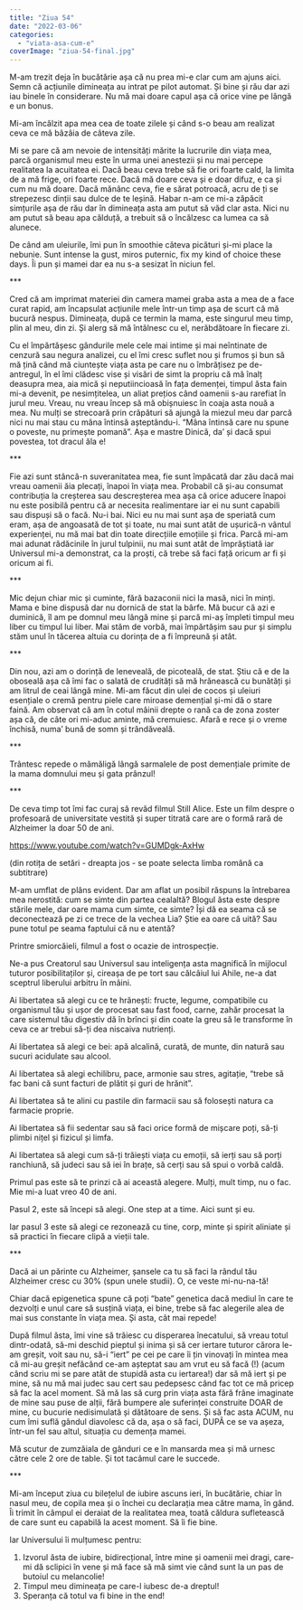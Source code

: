```yaml
---
title: "Ziua 54"
date: "2022-03-06"
categories: 
  - "viata-asa-cum-e"
coverImage: "ziua-54-final.jpg"
---
```


M-am trezit deja în bucătărie așa că nu prea mi-e clar cum am ajuns aici. Semn că acțiunile dimineața au intrat pe pilot automat. Și bine și rău dar azi iau binele în considerare. Nu mă mai doare capul așa că orice vine pe lângă e un bonus.

Mi-am încălzit apa mea cea de toate zilele și când s-o beau am realizat ceva ce mă bâzâia de câteva zile.

Mi se pare că am nevoie de intensități mărite la lucrurile din viața mea, parcă organismul meu este în urma unei anestezii și nu mai percepe realitatea la acuitatea ei. Dacă beau ceva trebe să fie ori foarte cald, la limita de a mă frige, ori foarte rece. Dacă mă doare ceva și e doar difuz, e ca și cum nu mă doare. Dacă mănânc ceva, fie e sărat potroacă, acru de ți se strepezesc dinții sau dulce de te leșină. Habar n-am ce mi-a zăpăcit simțurile așa de rău dar în dimineața asta am putut să văd clar asta. Nici nu am putut să beau apa călduță, a trebuit să o încălzesc ca lumea ca să alunece.

De când am uleiurile, îmi pun în smoothie câteva picături și-mi place la nebunie. Sunt intense la gust, miros puternic, fix my kind of choice these days. Îi pun și mamei dar ea nu s-a sesizat în niciun fel.

\*\*\*

Cred că am imprimat materiei din camera mamei graba asta a mea de a face curat rapid, am încapsulat acțiunile mele într-un timp așa de scurt că mă bucură nespus. Dimineața, după ce termin la mama, este singurul meu timp, plin al meu, din zi. Și alerg să mă întâlnesc cu el, nerăbdătoare în fiecare zi.

Cu el împărtășesc gândurile mele cele mai intime și mai neîntinate de cenzură sau negura analizei, cu el îmi cresc suflet nou și frumos și bun să mă țină când mă ciuntește viața asta pe care nu o îmbrățisez pe de-antregul, în el îmi clădesc vise și visări de simt la propriu că mă înalț deasupra mea, aia mică și neputiincioasă în fața demenței, timpul ăsta fain mi-a devenit, pe nesimțitelea, un aliat prețios când oamenii s-au rarefiat în jurul meu. Vreau, nu vreau încep să mă obișnuiesc în coaja asta nouă a mea. Nu mulți se strecoară prin crăpături să ajungă la miezul meu dar parcă nici nu mai stau cu mâna întinsă așteptându-i. “Mâna întinsă care nu spune o poveste, nu primește pomană”. Așa e mastre Dinică, da’ și dacă spui povestea, tot dracul ăla e! 

\*\*\*

Fie azi sunt stâncă-n suveranitatea mea, fie sunt împăcată dar zău dacă mai vreau oamenii ăia plecați, înapoi în viața mea. Probabil că și-au consumat contribuția la creșterea sau descreșterea mea așa că orice aducere înapoi nu este posibilă pentru că ar necesita realimentare iar ei nu sunt capabili sau dispuși să o facă. Nu-i bai. Nici eu nu mai sunt așa de speriată cum eram, așa de angoasată de tot și toate, nu mai sunt atât de ușurică-n vântul experienței, nu mă mai bat din toate direcțiile emoțiile și frica. Parcă mi-am mai adunat rădăcinile în jurul tulpinii, nu mai sunt atât de împrăștiată iar Universul mi-a demonstrat, ca la proști, că trebe să faci față oricum ar fi și oricum ai fi.

\*\*\*

Mic dejun chiar mic și cuminte, fără bazaconii nici la masă, nici în minți. Mama e bine dispusă dar nu dornică de stat la bârfe. Mă bucur că azi e duminică, îl am pe domnul meu lângă mine și parcă mi-aș împleti timpul meu liber cu timpul lui liber. Mai stăm de vorbă, mai împărtășim sau pur și simplu stăm unul în tăcerea altuia cu dorința de a fi împreună și atât. 

\*\*\*

Din nou, azi am o dorință de leneveală, de picoteală, de stat. Știu că e de la oboseală așa că îmi fac o salată de crudități să mă hrănească cu bunătăți și am litrul de ceai lângă mine. Mi-am făcut din ulei de cocos și uleiuri esențiale o cremă pentru piele care miroase demențial și-mi dă o stare faină. Am observat că am în cotul mâinii drepte o rană ca de zona zoster așa că, de câte ori mi-aduc aminte, mă cremuiesc. Afară e rece și o vreme închisă, numa’ bună de somn și trândăveală.

\*\*\*

Trântesc repede o mămăligă lângă sarmalele de post demențiale primite de la mama domnului meu și gata prânzul! 

\*\*\*

De ceva timp tot îmi fac curaj să revăd filmul Still Alice. Este un film despre o profesoară de universitate vestită și super titrată care are o formă rară de Alzheimer la doar 50 de ani. 

https://www.youtube.com/watch?v=GUMDgk-AxHw

(din rotița de setări - dreapta jos - se poate selecta limba română ca subtitrare)

M-am umflat de plâns evident. Dar am aflat un posibil răspuns la întrebarea mea nerostită: cum se simte din partea cealaltă? Blogul ăsta este despre stările mele, dar oare mama cum simte, ce simte? Își dă ea seama că se deconectează pe zi ce trece de la vechea Lia? Știe ea oare că uită? Sau pune totul pe seama faptului că nu e atentă?

Printre smiorcăieli, filmul a fost o ocazie de introspecție.

Ne-a pus Creatorul sau Universul sau inteligența asta magnifică în mijlocul tuturor posibilitaților și, cireașa de pe tort sau călcâiul lui Ahile, ne-a dat sceptrul liberului arbitru în mâini. 

Ai libertatea să alegi cu ce te hrănești: fructe, legume, compatibile cu organismul tău și ușor de procesat sau fast food, carne, zahăr procesat la care sistemul tău digestiv dă în brînci și din coate la greu să le transforme în ceva ce ar trebui să-ți dea niscaiva nutrienți.

Ai libertatea să alegi ce bei: apă alcalină, curată, de munte, din natură sau sucuri acidulate sau alcool.

Ai libertatea să alegi echilibru, pace, armonie sau stres, agitație, “trebe să fac bani că sunt facturi de plătit și guri de hrănit”.

Ai libertatea să te alini cu pastile din farmacii sau să folosești natura ca farmacie proprie.

Ai libertatea să fii sedentar sau să faci orice formă de mișcare poți, să-ți plimbi nițel și fizicul și limfa.

Ai libertatea să alegi cum să-ți trăiești viața cu emoții, să ierți sau să porți ranchiună, să judeci sau să iei în brațe, să cerți sau să spui o vorbă caldă.

Primul pas este să te prinzi că ai această alegere. Mulți, mult timp, nu o fac. Mie mi-a luat vreo 40 de ani.

Pasul 2, este să începi să alegi. One step at a time. Aici sunt și eu.

Iar pasul 3 este să alegi ce rezonează cu tine, corp, minte și spirit aliniate și să practici în fiecare clipă a vieții tale.

\*\*\*

Dacă ai un părinte cu Alzheimer, șansele ca tu să faci la rândul tău Alzheimer cresc cu 30% (spun unele studii). O, ce veste mi-nu-na-tă! 

Chiar dacă epigenetica spune că poți “bate” genetica dacă mediul în care te dezvolți e unul care să susțină viața, ei bine, trebe să fac alegerile alea de mai sus constante în viața mea. Și asta, cât mai repede!

După filmul ăsta, îmi vine să trăiesc cu disperarea înecatului, să vreau totul dintr-odată, să-mi deschid pieptul și inima și să cer iertare tuturor cărora le-am greșit, voit sau nu, să-i “iert” pe cei pe care îi țin vinovați în mintea mea că mi-au greșit nefăcând ce-am așteptat sau am vrut eu să facă (!) (acum când scriu mi se pare atât de stupidă asta cu iertarea!) dar să mă iert și pe mine, să nu mă mai judec sau cert sau pedepsesc când fac tot ce mă pricep să fac la acel moment. Să mă las să curg prin viața asta fără frâne imaginate de mine sau puse de alții, fără bumpere ale suferinței construite DOAR de mine, cu bucurie nedisimulată și dătătoare de sens. Și să fac asta ACUM, nu cum îmi suflă gândul diavolesc că da, așa o să faci, DUPĂ ce se va așeza, într-un fel sau altul, situația cu demența mamei.

Mă scutur de zumzăiala de gânduri ce e în mansarda mea și mă urnesc către cele 2 ore de table. Și tot tacâmul care le succede.

\*\*\*

Mi-am început ziua cu bilețelul de iubire ascuns ieri, în bucătărie, chiar în nasul meu, de copila mea și o închei cu declarația mea către mama, în gând. Îi trimit în câmpul ei deraiat de la realitatea mea, toată căldura sufletească de care sunt eu capabilă la acest moment. Să îi fie bine.

Iar Universului îi mulțumesc pentru:

1. Izvorul ăsta de iubire, bidirecțional, între mine și oamenii mei dragi, care-mi dă sclipici în vene și mă face să mă simt vie când sunt la un pas de butoiul cu melancolie!
2. Timpul meu dimineața pe care-l iubesc de-a dreptul!
3. Speranța că totul va fi bine in the end!
